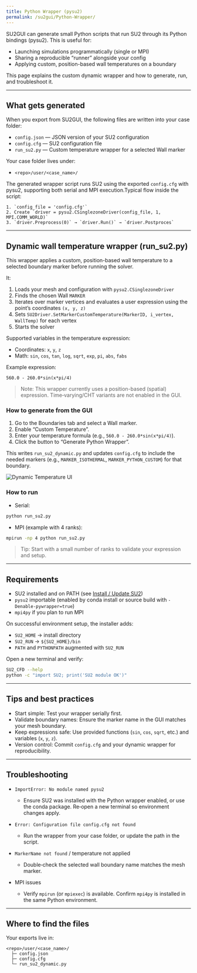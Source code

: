 ```yaml
---
title: Python Wrapper (pysu2)
permalink: /su2gui/Python-Wrapper/
---
```



SU2GUI can generate small Python scripts that run SU2 through its Python bindings (pysu2). This is useful for:

- Launching simulations programmatically (single or MPI)
- Sharing a reproducible “runner” alongside your config
- Applying custom, position-based wall temperatures on a boundary

This page explains the custom dynamic wrapper and how to generate, run, and troubleshoot it.

---

## What gets generated
When you export from SU2GUI, the following files are written into your case folder:

- `config.json` — JSON version of your SU2 configuration
- `config.cfg` — SU2 configuration file
- `run_su2.py` — Custom temperature wrapper for a selected Wall marker

Your case folder lives under:

- `<repo>/user/<case_name>/`

The generated wrapper script runs SU2 using the exported `config.cfg` with pysu2, supporting both serial and MPI execution.Typical flow inside the script:

  ```
1. `config_file = 'config.cfg'`
2. Create `driver = pysu2.CSinglezoneDriver(config_file, 1, MPI.COMM_WORLD)`
3. `driver.Preprocess(0)` → `driver.Run()` → `driver.Postproces`
```

---

## Dynamic wall temperature wrapper (run_su2.py)

This wrapper applies a custom, position-based wall temperature to a selected boundary marker before running the solver.

It:

1. Loads your mesh and configuration with `pysu2.CSinglezoneDriver`
2. Finds the chosen Wall `MARKER`
3. Iterates over marker vertices and evaluates a user expression using the point’s coordinates `(x, y, z)`
4. Sets `SU2Driver.SetMarkerCustomTemperature(MarkerID, i_vertex, WallTemp)` for each vertex
5. Starts the solver

Supported variables in the temperature expression:

- Coordinates: `x`, `y`, `z`
- Math: `sin`, `cos`, `tan`, `log`, `sqrt`, `exp`, `pi`, `abs`, `fabs`

Example expression:

```text
560.0 - 260.0*sin(x*pi/4)
```

> Note: This wrapper currently uses a position-based (spatial) expression. Time‑varying/CHT variants are not enabled in the GUI.

### How to generate from the GUI

1. Go to the Boundaries tab and select a Wall marker.
2. Enable “Custom Temperature”.
3. Enter your temperature formula (e.g., `560.0 - 260.0*sin(x*pi/4)`).
4. Click the button to “Generate Python Wrapper”.

This writes `run_su2_dynamic.py` and updates `config.cfg` to include the needed markers (e.g., `MARKER_ISOTHERMAL`, `MARKER_PYTHON_CUSTOM`) for that boundary.

![Dynamic Temperature UI](../../su2gui_files/User_guide/python-wrapper/dynamic-temp-ui.png)

### How to run

- Serial:

```bash
python run_su2.py
```

- MPI (example with 4 ranks):

```bash
mpirun -np 4 python run_su2.py
```

> Tip: Start with a small number of ranks to validate your expression and setup.

---

## Requirements

- SU2 installed and on PATH (see [Install / Update SU2](../Install-SU2/))
- `pysu2` importable (enabled by conda install or source build with `-Denable-pywrapper=true`)
- `mpi4py` if you plan to run MPI

On successful environment setup, the installer adds:

- `SU2_HOME` → install directory
- `SU2_RUN` → `${SU2_HOME}/bin`
- `PATH` and `PYTHONPATH` augmented with `SU2_RUN`

Open a new terminal and verify:

```bash
SU2_CFD --help
python -c "import SU2; print('SU2 module OK')"
```

---

## Tips and best practices

- Start simple: Test your wrapper serially first.
- Validate boundary names: Ensure the marker name in the GUI matches your mesh boundary.
- Keep expressions safe: Use provided functions (`sin`, `cos`, `sqrt`, etc.) and variables (`x`, `y`, `z`).
- Version control: Commit `config.cfg` and your dynamic wrapper for reproducibility.

---

## Troubleshooting

- `ImportError: No module named pysu2`
  - Ensure SU2 was installed with the Python wrapper enabled, or use the conda package. Re‑open a new terminal so environment changes apply.

- `Error: Configuration file config.cfg not found`
  - Run the wrapper from your case folder, or update the path in the script.

- `MarkerName not found` / temperature not applied
  - Double‑check the selected wall boundary name matches the mesh marker.

- MPI issues
  - Verify `mpirun` (or `mpiexec`) is available. Confirm `mpi4py` is installed in the same Python environment.

---

## Where to find the files

Your exports live in:

```
<repo>/user/<case_name>/
  ├─ config.json
  ├─ config.cfg
  └─ run_su2_dynamic.py
```

